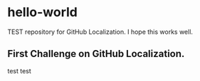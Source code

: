 # hello-world
TEST repository for GitHub Localization.
I hope this works well.

## First Challenge on GitHub Localization.
test
test
